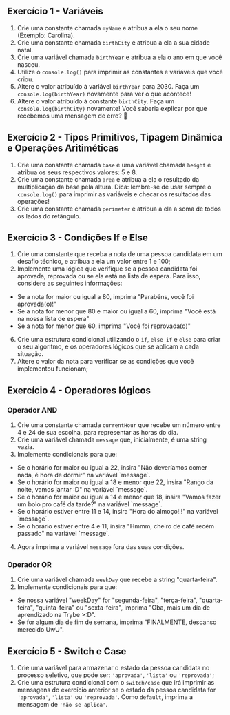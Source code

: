 ## Exercício 1 - Variáveis

1. Crie uma constante chamada `myName` e atribua a ela o seu nome (Exemplo: Carolina).
2. Crie uma constante chamada `birthCity` e atribua a ela a sua cidade natal.
3. Crie uma variável chamada `birthYear` e atribua a ela o ano em que você nasceu.
4. Utilize o `console.log()` para imprimir as constantes e variáveis que você criou.
5. Altere o valor atribuído à variável `birthYear` para 2030. Faça um `console.log(birthYear)` novamente para ver o que acontece!
6. Altere o valor atribuído à constante `birthCity`. Faça um `console.log(birthCity)` novamente! Você saberia explicar por que recebemos uma mensagem de erro? 🤔

## Exercício 2 - Tipos Primitivos, Tipagem Dinâmica e Operações Aritiméticas

1. Crie uma constante chamada `base` e uma variável chamada `height` e atribua os seus respectivos valores: 5 e 8.
2. Crie uma constante chamada `area` e atribua a ela o resultado da multiplicação da base pela altura. Dica: lembre-se de usar sempre o `console.log()` para imprimir as variáveis e checar os resultados das operações!
3. Crie uma constante chamada `perimeter` e atribua a ela a soma de todos os lados do retângulo.

## Exercício 3 - Condições If e Else

1. Crie uma constante que receba a nota de uma pessoa candidata em um desafio técnico, e atribua a ela um valor entre 1 e 100;
2. Implemente uma lógica que verifique se a pessoa candidata foi aprovada, reprovada ou se ela está na lista de espera. Para isso, considere as seguintes informações:
<ul>
  <li>Se a nota for maior ou igual a 80, imprima "Parabéns, você foi aprovada(o)!"</li>
  <li>Se a nota for menor que 80 e maior ou igual a 60, imprima "Você está na nossa lista de espera"</li>
  <li>Se a nota for menor que 60, imprima "Você foi reprovada(o)"</li>
</ul>

6. Crie uma estrutura condicional utilizando o `if`, `else if` e `else` para criar o seu algoritmo, e os operadores lógicos que se aplicam a cada situação.
7. Altere o valor da nota para verificar se as condições que você implementou funcionam;

## Exercício 4 - Operadores lógicos

<h3>Operador AND</h3>

1. Crie uma constante chamada `currentHour` que recebe um número entre 4 e 24 de sua escolha, para representar as horas do dia.
2. Crie uma variável chamada `message` que, inicialmente, é uma string vazia.
3. Implemente condicionais para que:
<ul>
  <li>Se o horário for maior ou igual a 22, insira "Não deveríamos comer nada, é hora de dormir" na variável `message`.</li>
  <li>Se o horário for maior ou igual a 18 e menor que 22, insira "Rango da noite, vamos jantar :D" na variável `message`.</li>
  <li>Se o horário for maior ou igual a 14 e menor que 18, insira "Vamos fazer um bolo pro café da tarde?" na variável `message`.</li>
  <li>Se o horário estiver entre 11 e 14, insira "Hora do almoço!!!" na variável `message`.</li>
  <li>Se o horário estiver entre 4 e 11, insira "Hmmm, cheiro de café recém passado" na variável `message`.</li>
</ul>

4. Agora imprima a variável `message` fora das suas condições.

<h3>Operador OR</h3>

1. Crie uma variável chamada `weekDay` que recebe a string "quarta-feira".
2. Implemente condicionais para que:
<ul>
  <li>Se nossa variável "weekDay" for "segunda-feira", "terça-feira", "quarta-feira", "quinta-feira" ou "sexta-feira", imprima "Oba, mais um dia de aprendizado na Trybe >:D".</li>
  <li>Se for algum dia de fim de semana, imprima "FINALMENTE, descanso merecido UwU".</li>
</ul>

## Exercício 5 - Switch e Case

1. Crie uma variável para armazenar o estado da pessoa candidata no processo seletivo, que pode ser: `'aprovada'`, `'lista'` ou `'reprovada'`;
2. Crie uma estrutura condicional com o `switch/case` que irá imprimir as mensagens do exercício anterior se o estado da pessoa candidata for `'aprovada'`, `'lista'` ou `'reprovada'`. Como `default`, imprima a mensagem de `'não se aplica'`.
